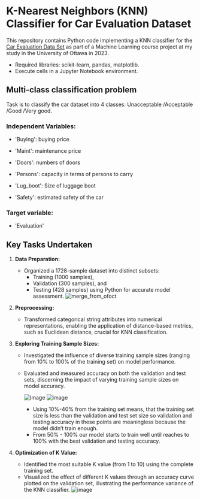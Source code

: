 # **K-Nearest Neighbors (KNN) Classifier for Car Evaluation Dataset**
This repository contains Python code implementing a KNN classifier for the [Car Evaluation Data Set](https://www.kaggle.com/datasets/elikplim/car-evaluation-data-set) as part of a Machine Learning course project at my study in the University of Ottawa in 2023.


- Required libraries: scikit-learn, pandas, matplotlib.
- Execute cells in a Jupyter Notebook environment.

## Multi-class classification problem

Task is to classify the car dataset into 4 classes: Unacceptable /Acceptable /Good /Very good.
### Independent Variables:
   +	'Buying': buying price
   *	'Maint': maintenance price
   +	'Doors': numbers of doors
   *	'Persons': capacity in terms of persons to carry
   +	'Lug_boot': Size of luggage boot
   *	'Safety': estimated safety of the car
### Target variable:
   +	'Evaluation'



## **Key Tasks Undertaken**

1. **Data Preparation:**
   - Organized a 1728-sample dataset into distinct subsets: 
     - Training (1000 samples),
     - Validation (300 samples), and
     - Testing (428 samples) using Python for accurate model assessment.
   ![merge_from_ofoct](https://github.com/RimTouny/KNeighborsClassifier/assets/48333870/c0888f24-0436-4f80-84ca-e85157e32760)


2. **Preprocessing:**
   - Transformed categorical string attributes into numerical representations, enabling the application of distance-based metrics, such as Euclidean distance, crucial for KNN classification.

3. **Exploring Training Sample Sizes:**
   - Investigated the influence of diverse training sample sizes (ranging from 10% to 100% of the training set) on model performance.
   - Evaluated and measured accuracy on both the validation and test sets, discerning the impact of varying training sample sizes on model accuracy.

        ![image](https://github.com/RimTouny/KNeighborsClassifier/assets/48333870/f9c03cff-4fce-4503-9dba-5055112666fd)
        ![image](https://github.com/RimTouny/KNeighborsClassifier/assets/48333870/e2e025a6-f983-48c9-895e-121a332a550a)

        - Using 10%-40% from the training set means, that the training set size is less than the validation and test set 
         size so validation and testing accuracy in these points are meaningless because the model didn’t train enough. 
        - From 50% - 100% our model starts to train well until reaches to 100% with the best validation and testing accuracy.  


3. **Optimization of K Value:**
   - Identified the most suitable K value (from 1 to 10) using the complete training set.
   - Visualized the effect of different K values through an accuracy curve plotted on the validation set, illustrating the performance variance of the KNN classifier.
     ![image](https://github.com/RimTouny/KNeighborsClassifier/assets/48333870/47d757ee-6621-4e92-9610-65a3059b3585)



